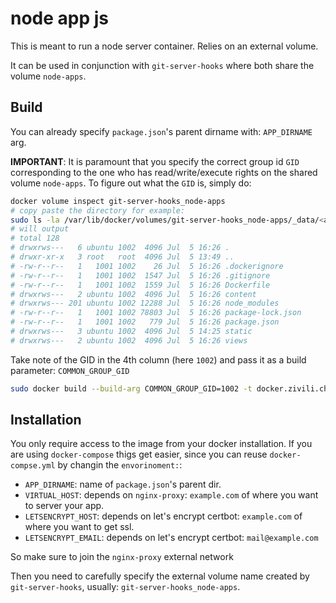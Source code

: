 # node app js

This is meant to run a node server container. Relies on an external volume.

It can be used in conjunction with `git-server-hooks` where both share the volume `node-apps`.

## Build

You can already specify `package.json`'s parent dirname with: `APP_DIRNAME` arg.

**IMPORTANT**: It is paramount that you specify the correct group id `GID` corresponding to the one who has read/write/execute rights on the shared volume `node-apps`. To figure out what the `GID` is, simply do:

```sh
docker volume inspect git-server-hooks_node-apps
# copy paste the directory for example:
sudo ls -la /var/lib/docker/volumes/git-server-hooks_node-apps/_data/<appdir>
# will output
# total 128
# drwxrws---   6 ubuntu 1002  4096 Jul  5 16:26 .
# drwxr-xr-x   3 root   root  4096 Jul  5 13:49 ..
# -rw-r--r--   1   1001 1002    26 Jul  5 16:26 .dockerignore
# -rw-r--r--   1   1001 1002  1547 Jul  5 16:26 .gitignore
# -rw-r--r--   1   1001 1002  1559 Jul  5 16:26 Dockerfile
# drwxrws---   2 ubuntu 1002  4096 Jul  5 16:26 content
# drwxrws--- 201 ubuntu 1002 12288 Jul  5 16:26 node_modules
# -rw-r--r--   1   1001 1002 78803 Jul  5 16:26 package-lock.json
# -rw-r--r--   1   1001 1002   779 Jul  5 16:26 package.json
# drwxrws---   3 ubuntu 1002  4096 Jul  5 14:25 static
# drwxrws---   2 ubuntu 1002  4096 Jul  5 16:26 views
```

Take note of the GID in the 4th column (here `1002`) and pass it as a build parameter: `COMMON_GROUP_GID`

```sh
sudo docker build --build-arg COMMON_GROUP_GID=1002 -t docker.zivili.ch/gbili/node-app-js:0.0.1 .
```

## Installation

You only require access to the image from your docker installation. If you are using `docker-compose` thigs get easier, since you can reuse `docker-compse.yml` by changin the `envorinoment:`:

- `APP_DIRNAME`: name of `package.json`'s parent dir.
- `VIRTUAL_HOST`: depends on `nginx-proxy`: `example.com` of where you want to server your app.
- `LETSENCRYPT_HOST`: depends on let's encrypt certbot: `example.com` of where you want to get ssl.
- `LETSENCRYPT_EMAIL`: depends on let's encrypt certbot: `mail@example.com`

So make sure to join the `nginx-proxy` external network

Then you need to carefully specify the external volume name created by `git-server-hooks`, usually: `git-server-hooks_node-apps`.
